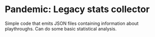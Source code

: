 # Pandemic: Legacy stats collector

Simple code that emits JSON files containing information about playthroughs. Can do some basic statistical analysis.